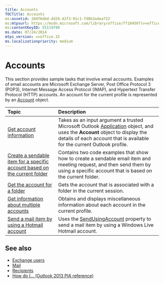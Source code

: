 ```yaml
---
title: Accounts
TOCTitle: Accounts
ms:assetid: 28df6dbd-4d24-42f3-91c1-fd8b3a4ea722
ms:mtpsurl: https://msdn.microsoft.com/library/office/ff184597(v=office.15) 
ms:contentKeyID: 55119790
ms.date: 07/24/2014
mtps_version: v=office.15
ms.localizationpriority: medium
---
```


# Accounts 

This section provides sample tasks that involve email accounts. Examples of email accounts are Microsoft Exchange Server, Post Office Protocol 3 (POP3), Internet Message Access Protocol (IMAP), and Hypertext Transfer Protocol (HTTP) accounts. An account for the current profile is represented by an [Account](https://docs.microsoft.com/dotnet/api/microsoft.office.interop.outlook.account?view=outlook-pia) object.


|Topic|Description|
|:----|:----------|
|[Get account information](how-to-get-account-information.md) | Takes as an input argument a trusted Microsoft Outlook [Application](https://docs.microsoft.com/dotnet/api/microsoft.office.interop.outlook.application?view=outlook-pia) object, and uses the **Account** object to display the details of each account that is available for the current Outlook profile.|
|[Create a sendable item for a specific account based on the current folder](how-to-create-a-sendable-item-for-a-specific-account-based-on-the-current-folder.md) | Contains two code examples that show how to create a sendable email item and meeting request, and then send them by using a specific account that is based on the current folder.|
|[Get the account for a folder](how-to-get-the-account-for-a-folder.md) | Gets the account that is associated with a folder in the current session.|
|[Get information about multiple accounts](how-to-get-information-about-multiple-accounts.md) | Obtains and displays miscellaneous information about each account in the current profile.|
|[Send a mail item by using a Hotmail account](how-to-send-a-mail-item-by-using-a-hotmail-account.md) | Uses the [SendUsingAccount](https://docs.microsoft.com/dotnet/api/microsoft.office.interop.outlook._mailitem.sendusingaccount?view=outlook-pia) property to send a mail item by using a Windows Live Hotmail account.|

## See also

- [Exchange users](exchange-users.md)
- [Mail](mail.md)
- [Recipients](recipients.md)
- [How do I... (Outlook 2013 PIA reference)](how-do-i-outlook-2013-pia-reference.md)

